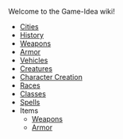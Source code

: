 Welcome to the Game-Idea wiki!

* [Cities](https://github.com/rpodsim/Game-Idea/wiki/Cities)
* [History](https://github.com/rpodsim/Game-Idea/wiki/History)
* [Weapons](https://github.com/rpodsim/Game-Idea/wiki/Weapons)
* [Armor](https://github.com/rpodsim/Game-Idea/wiki/Armor)
* [Vehicles](https://github.com/rpodsim/Game-Idea/wiki/Vehicles)
* [Creatures](https://github.com/rpodsim/Game-Idea/wiki/Creatures)
* [Character Creation](https://github.com/rpodsim/Game-Idea/wiki/Character-Creation)
* [Races](https://github.com/rpodsim/Game-Idea/wiki/Races)
* [Classes](https://github.com/rpodsim/Game-Idea/wiki/Classes)
* [Spells](https://github.com/rpodsim/Game-Idea/wiki/Spells)
* Items
    * [Weapons](https://github.com/rpodsim/Game-Idea/wiki/Weapons)
    * [Armor](https://github.com/rpodsim/Game-Idea/wiki/Armor)
